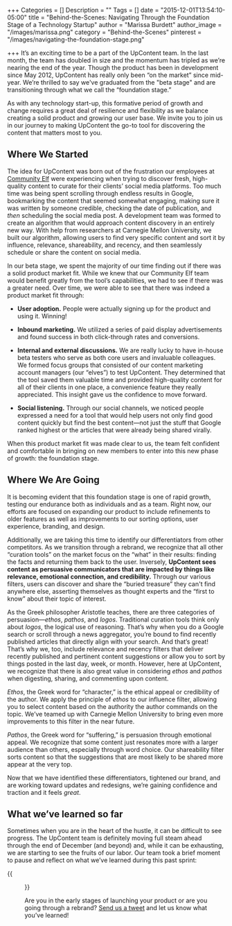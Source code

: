 +++
Categories = []
Description = ""
Tags = []
date = "2015-12-01T13:54:10-05:00"
title = "Behind-the-Scenes: Navigating Through the Foundation Stage of a Technology Startup"
author = "Marissa Burdett"
author_image = "/images/marissa.png"
category = "Behind-the-Scenes"
pinterest = "/images/navigating-the-foundation-stage.png"

+++
It’s an exciting time to be a part of the UpContent team. In the last month, the team has doubled in size and the momentum has tripled as we’re nearing the end of the year. Though the product has been in development since May 2012, UpContent has really only been “on the market” since mid-year. We’re thrilled to say we've graduated from the "beta stage" and are transitioning through what we call the “foundation stage.”

As with any technology start-up, this formative period of growth and change requires a great deal of resilience and flexibility as we balance creating a solid product and growing our user base. We invite you to join us in our journey to making UpContent the go-to tool for discovering the content that matters most to you.

## Where We Started

The idea for UpContent was born out of the frustration our employees at [Community Elf](http://communityelf.com) were experiencing when trying to discover fresh, high-quality content to curate for their clients’ social media platforms. Too much time was being spent scrolling through endless results in Google, bookmarking the content that seemed somewhat engaging, making sure it was written by someone credible, checking the date of publication, and *then* scheduling the social media post. A development team was formed to create an algorithm that would approach content discovery in an entirely new way. With help from researchers at Carnegie Mellon University, we built our algorithm, allowing users to find very specific content and sort it by influence, relevance, shareability, and recency, and then seamlessly schedule or share the content on social media.

In our beta stage, we spent the majority of our time finding out if there was a solid product market fit. While we knew that our Community Elf team would benefit greatly from the tool’s capabilities, we had to see if there was a greater need. Over time, we were able to see that there was indeed a product market fit through:

- **User adoption.** People were actually signing up for the product and using it. Winning!

- **Inbound marketing.** We utilized a series of paid display advertisements and found success in both click-through rates and conversions.

- **Internal and external discussions.** We are really lucky to have in-house beta testers who serve as both core users and invaluable colleagues. We formed focus groups that consisted of our content marketing account managers (our “elves”) to test UpContent. They determined that the tool saved them valuable time and provided high-quality content for all of their clients in one place, a convenience feature they really appreciated. This insight gave us the confidence to move forward.

- **Social listening.** Through our social channels, we noticed people expressed a need for a tool that would help users not only find good content quickly but find the best content—not just the stuff that Google ranked highest or the articles that were already being shared virally.

When this product market fit was made clear to us, the team felt confident and comfortable in bringing on new members to enter into this new phase of growth: the foundation stage.

## Where We Are Going

It is becoming evident that this foundation stage is one of rapid growth, testing our endurance both as individuals and as a team. Right now, our efforts are focused on expanding our product to include refinements to older features as well as improvements to our sorting options, user experience, branding, and design.

Additionally, we are taking this time to identify our differentiators from other competitors. As we transition through a rebrand, we recognize that all other “curation tools” on the market focus on the “what” in their results: finding the facts and returning them back to the user. Inversely, **UpContent sees content as persuasive communicators that are impacted by things like relevance, emotional connection, and credibility.** Through our various filters, users can discover and share the “buried treasure” they can't find anywhere else, asserting themselves as thought experts and the “first to know” about their topic of interest.

As the Greek philosopher Aristotle teaches, there are three categories of persuasion—*ethos*, *pathos*, and *logos*. Traditional curation tools think only about *logos*, the logical use of reasoning. That’s why when you do a Google search or scroll through a news aggregator, you’re bound to find recently published articles that directly align with your search. And that’s great! That’s why we, too, include relevance and recency filters that deliver recently published and pertinent content suggestions or allow you to sort by things posted in the last day, week, or month. However, here at UpContent, we recognize that there is also great value in considering *ethos* and *pathos* when digesting, sharing, and commenting upon content.

*Ethos*, the Greek word for “character,” is the ethical appeal or credibility of the author. We apply the principle of *ethos* to our influence filter, allowing you to select content based on the authority the author commands on the topic. We’ve teamed up with Carnegie Mellon University to bring even more improvements to this filter in the near future.

*Pathos*, the Greek word for “suffering,” is persuasion through emotional appeal. We recognize that some content just resonates more with a larger audience than others, especially through word choice. Our shareability filter sorts content so that the suggestions that are most likely to be shared more appear at the very top.

Now that we have identified these differentiators, tightened our brand, and are working toward updates and redesigns, we’re gaining confidence and traction and it feels *great*.

## What we’ve learned so far

Sometimes when you are in the heart of the hustle, it can be difficult to see progress. The UpContent team is definitely moving full steam ahead through the end of December (and beyond) and, while it can be exhausting, we are starting to see the fruits of our labor. Our team took a brief moment to pause and reflect on what we’ve learned during this past sprint:

{{<figure src="/images/stayingScrappy.png" title="" alt="Staying Scrappy" caption-top="false">}}

Are you in the early stages of launching your product or are you going through a rebrand? [Send us a tweet](http://twitter.com/getupcontent) and let us know what you’ve learned!
